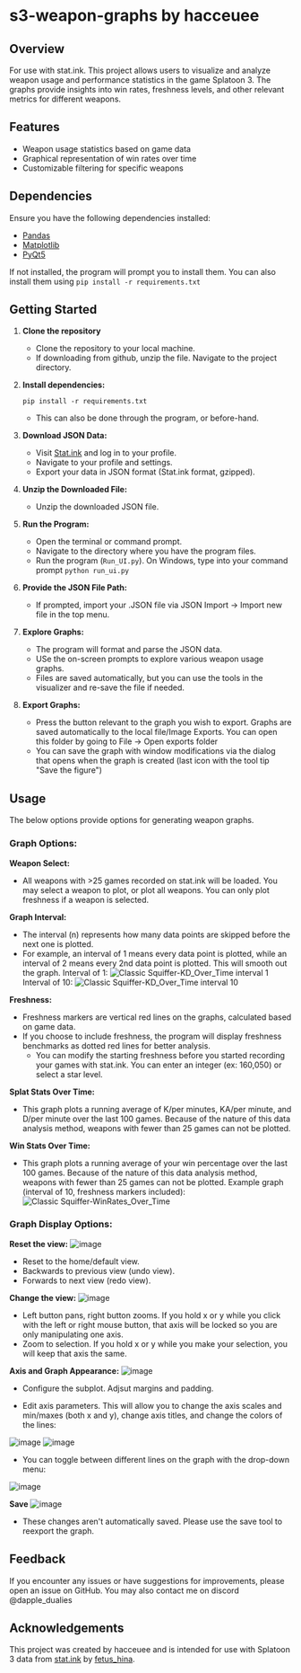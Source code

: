 # s3-weapon-graphs by hacceuee

## Overview

For use with stat.ink. This project allows users to visualize and analyze weapon usage and performance statistics in the game Splatoon 3. The graphs provide insights into win rates, freshness levels, and other relevant metrics for different weapons.

## Features

- Weapon usage statistics based on game data
- Graphical representation of win rates over time
- Customizable filtering for specific weapons

## Dependencies

Ensure you have the following dependencies installed:
- [Pandas](https://pandas.pydata.org/)
- [Matplotlib](https://matplotlib.org/)
- [PyQt5](https://pypi.org/project/PyQt5/)

If not installed, the program will prompt you to install them. You can also install them using 	`pip install -r requirements.txt`

## Getting Started

1. **Clone the repository**
	- Clone the repository to your local machine. 
	- If downloading from github, unzip the file. Navigate to the project directory.

2. **Install dependencies:**
	
	`pip install -r requirements.txt`

	- This can also be done through the program, or before-hand. 

4. **Download JSON Data:**
   - Visit [Stat.ink](https://stat.ink/) and log in to your profile.
   - Navigate to your profile and settings.
   - Export your data in JSON format (Stat.ink format, gzipped).

5. **Unzip the Downloaded File:**
   - Unzip the downloaded JSON file.

6. **Run the Program:**
   - Open the terminal or command prompt.
   - Navigate to the directory where you have the program files.
   - Run the program (`Run_UI.py`). On Windows, type into your command prompt `python run_ui.py`	

7. **Provide the JSON File Path:**
   - If prompted, import your .JSON file via JSON Import -> Import new file in the top menu. 

8. **Explore Graphs:**
   - The program will format and parse the JSON data.
   - USe the on-screen prompts to explore various weapon usage graphs.
   - Files are saved automatically, but you can use the tools in the visualizer and re-save the file if needed. 

9. **Export Graphs:**
   - Press the button relevant to the graph you wish to export. Graphs are saved automatically to the local file/Image Exports. You can open this folder by going to File -> Open exports folder 
   - You can save the graph with window modifications via the dialog that opens when the graph is created (last icon with the tool tip "Save the figure") 
   
## Usage

The below options provide options for generating weapon graphs.

### Graph Options: 
**Weapon Select:**
   - All weapons with >25 games recorded on stat.ink will be loaded. You may select a weapon to plot, or plot all weapons. You can only plot freshness if a weapon is selected. 

**Graph Interval:**
   - The interval (n) represents how many data points are skipped before the next one is plotted.
   - For example, an interval of 1 means every data point is plotted, while an interval of 2 means every 2nd data point is plotted. This will smooth out the graph.
     Interval of 1: ![Classic Squiffer-KD_Over_Time interval 1](https://github.com/hacceuee/s3-weapon-graphs/assets/54909901/b08fc2fc-7c5c-4fa7-b9ca-2152dc39c9a3)
     Interval of 10: ![Classic Squiffer-KD_Over_Time interval 10](https://github.com/hacceuee/s3-weapon-graphs/assets/54909901/215118ff-6866-4aef-bc4f-c2ae71f15aae)

**Freshness:**
   - Freshness markers are vertical red lines on the graphs, calculated based on game data.
   - If you choose to include freshness, the program will display freshness benchmarks as dotted red lines for better analysis.
		- You can modify the starting freshness before you started recording your games with stat.ink. You can enter an integer (ex: 160,050) or select a star level.

**Splat Stats Over Time:**
- This graph plots a running average of K/per minutes, KA/per minute, and D/per minute over the last 100 games. Because of the nature of this data analysis method, weapons with fewer than 25 games can not be plotted.

**Win Stats Over Time:**
- This graph plots a running average of your win percentage over the last 100 games. Because of the nature of this data analysis method, weapons with fewer than 25 games can not be plotted.
  Example graph (interval of 10, freshness markers included): ![Classic Squiffer-WinRates_Over_Time](https://github.com/hacceuee/s3-weapon-graphs/assets/54909901/b49b0758-d593-41cc-9b54-f29519d99fc4)

### Graph Display Options:
**Reset the view:**  ![image](https://github.com/hacceuee/s3-weapon-graphs/assets/54909901/67262823-07fc-4f55-b54b-3ffac8d0fc0e)

- Reset to the home/default view.
- Backwards to previous view (undo view).
- Forwards to next view (redo view).

**Change the view:**   ![image](https://github.com/hacceuee/s3-weapon-graphs/assets/54909901/9d2d1912-d332-4ad6-b624-39aaa6284959)

- Left button pans, right button zooms. If you hold x or y while you click with the left or right mouse button, that axis will be locked so you are only manipulating one axis. 
- Zoom to selection. If you hold x or y while you make your selection, you will keep that axis the same. 

**Axis and Graph Appearance:**  ![image](https://github.com/hacceuee/s3-weapon-graphs/assets/54909901/7277452d-866d-4835-a024-3c41e9bf00b9)

- Configure the subplot. Adjsut margins and padding. 

- Edit axis parameters.  This will allow you to change the axis scales and min/maxes (both x and y), change axis titles, and change the colors of the lines:

![image](https://github.com/hacceuee/s3-weapon-graphs/assets/54909901/092570b6-9afb-48f3-bcd8-4ef8f50f02e4)
![image](https://github.com/hacceuee/s3-weapon-graphs/assets/54909901/e33f845d-fb87-49c0-817c-19f50a66c05c)

- You can toggle between different lines on the graph with the drop-down menu:
 
 ![image](https://github.com/hacceuee/s3-weapon-graphs/assets/54909901/b3cd454f-bfa8-4ce8-8fb2-3c71ae5410db)

**Save**  ![image](https://github.com/hacceuee/s3-weapon-graphs/assets/54909901/21dfa638-3c07-4e2d-aeb4-aa4eeb8e2b4f)

- These changes aren't automatically saved. Please use the save tool to reexport the graph. 

## Feedback

If you encounter any issues or have suggestions for improvements, please open an issue on GitHub. You may also contact me on discord @dapple_dualies

## Acknowledgements

This project was created by hacceuee and is intended for use with Splatoon 3 data from [stat.ink](https://stat.ink/) by [fetus_hina](https://github.com/fetus-hina/stat.ink).
